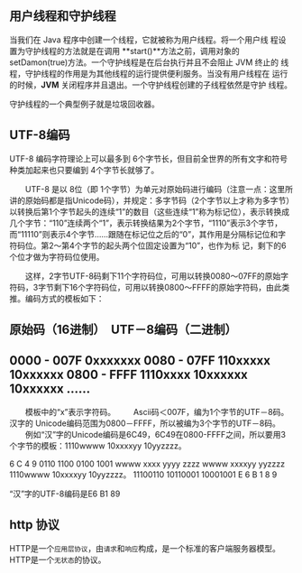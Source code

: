 
## 用户线程和守护线程

当我们在 Java 程序中创建一个线程，它就被称为用户线程。将一个用户线 程设置为守护线程的方法就是在调用 **start()**方法之前，调用对象的 setDamon(true)方法。一个守护线程是在后台执行并且不会阻止 JVM 终止的 线程，守护线程的作用是为其他线程的运行提供便利服务。当没有用户线程在 运行的时候，**JVM** 关闭程序并且退出。一个守护线程创建的子线程依然是守护 线程。

守护线程的一个典型例子就是垃圾回收器。



## UTF-8编码

UTF-8 编码字符理论上可以最多到 6个字节长，但目前全世界的所有文字和符号种类加起来也只要编到 4个字节长就够了。

　　UTF-8 是以 8位（即 1个字节）为单元对原始码进行编码（注意一点：这里所讲的原始码都是指Unicode码），并规定：多字节码（2个字节以上才称为多字节）以转换后第1个字节起头的连续“1”的数目（这些连续“1”称为标记位），表示转换成几个字节：“110”连续两个“1”，表示转换结果为2个字节，“1110”表示3个字节，而“11110”则表示4个字节……跟随在标记位之后的“0”，其作用是分隔标记位和字符码位。第2～第4个字节的起头两个位固定设置为“10”，也作为标
记，剩下的6个位才做为字符码位使用。

　　这样，2字节UTF-8码剩下11个字符码位，可用以转换0080～07FF的原始字符码，3字节剩下16个字符码位，可用以转换0800～FFFF的原始字符码，由此类推。编码方式的模板如下：

原始码（16进制）　UTF－8编码（二进制）
--------------------------------------------
0000 - 007F       0xxxxxxx
0080 - 07FF       110xxxxx 10xxxxxx
0800 - FFFF       1110xxxx 10xxxxxx 10xxxxxx
……
--------------------------------------------

　　模板中的“x”表示字符码。
　　Ascii码＜007F，编为1个字节的UTF－8码。汉字的 Unicode编码范围为0800－FFFF，所以被编为3个字节的UTF－8码。
　　例如“汉”字的Unicode编码是6C49，6C49在0800-FFFF之间，所以要用3个字节的模板：1110wwww 10xxxxyy 10yyzzzz。

   6    C    4    9
0110 1100 0100 1001
wwww xxxx yyyy zzzz
    wwww   xxxxyy   yyzzzz
1110wwww 10xxxxyy 10yyzzzz。
11100110 10110001 10001001
   E   6    B   1    8   9

“汉”字的UTF-8编码是E6 B1 89


## http 协议

HTTP是一个`应用层协议`，由`请求`和`响应`构成，是一个标准的客户端服务器模型。HTTP是一个`无状态`的协议。

